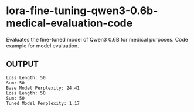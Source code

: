 # lora-fine-tuning-qwen3-0.6b-medical-evaluation-code
Evaluates the fine-tuned model of Qwen3 0.6B for medical purposes. Code example for model evaluation.

## OUTPUT
```text
Loss Length: 50
Sum: 50
Base Model Perplexity: 24.41
Loss Length: 50
Sum: 50
Tuned Model Perplexity: 1.17

